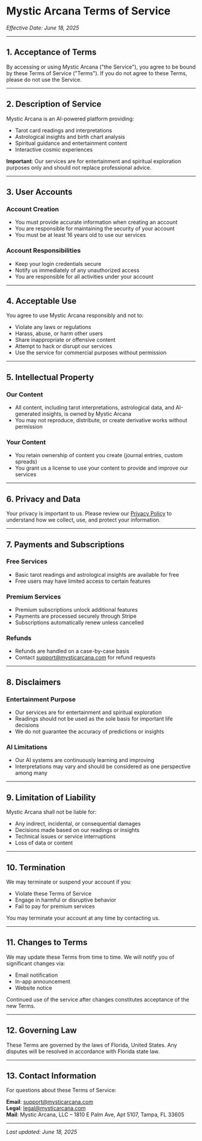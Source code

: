 # Mystic Arcana Terms of Service

_Effective Date: June 18, 2025_

---

## 1. Acceptance of Terms

By accessing or using Mystic Arcana ("the Service"), you agree to be bound by these Terms of Service ("Terms"). If you do not agree to these Terms, please do not use the Service.

---

## 2. Description of Service

Mystic Arcana is an AI-powered platform providing:

- Tarot card readings and interpretations
- Astrological insights and birth chart analysis
- Spiritual guidance and entertainment content
- Interactive cosmic experiences

**Important**: Our services are for entertainment and spiritual exploration purposes only and should not replace professional advice.

---

## 3. User Accounts

### Account Creation

- You must provide accurate information when creating an account
- You are responsible for maintaining the security of your account
- You must be at least 16 years old to use our services

### Account Responsibilities

- Keep your login credentials secure
- Notify us immediately of any unauthorized access
- You are responsible for all activities under your account

---

## 4. Acceptable Use

You agree to use Mystic Arcana responsibly and not to:

- Violate any laws or regulations
- Harass, abuse, or harm other users
- Share inappropriate or offensive content
- Attempt to hack or disrupt our services
- Use the service for commercial purposes without permission

---

## 5. Intellectual Property

### Our Content

- All content, including tarot interpretations, astrological data, and AI-generated insights, is owned by Mystic Arcana
- You may not reproduce, distribute, or create derivative works without permission

### Your Content

- You retain ownership of content you create (journal entries, custom spreads)
- You grant us a license to use your content to provide and improve our services

---

## 6. Privacy and Data

Your privacy is important to us. Please review our [Privacy Policy](/legal/privacy) to understand how we collect, use, and protect your information.

---

## 7. Payments and Subscriptions

### Free Services

- Basic tarot readings and astrological insights are available for free
- Free users may have limited access to certain features

### Premium Services

- Premium subscriptions unlock additional features
- Payments are processed securely through Stripe
- Subscriptions automatically renew unless cancelled

### Refunds

- Refunds are handled on a case-by-case basis
- Contact support@mysticarcana.com for refund requests

---

## 8. Disclaimers

### Entertainment Purpose

- Our services are for entertainment and spiritual exploration
- Readings should not be used as the sole basis for important life decisions
- We do not guarantee the accuracy of predictions or insights

### AI Limitations

- Our AI systems are continuously learning and improving
- Interpretations may vary and should be considered as one perspective among many

---

## 9. Limitation of Liability

Mystic Arcana shall not be liable for:

- Any indirect, incidental, or consequential damages
- Decisions made based on our readings or insights
- Technical issues or service interruptions
- Loss of data or content

---

## 10. Termination

We may terminate or suspend your account if you:

- Violate these Terms of Service
- Engage in harmful or disruptive behavior
- Fail to pay for premium services

You may terminate your account at any time by contacting us.

---

## 11. Changes to Terms

We may update these Terms from time to time. We will notify you of significant changes via:

- Email notification
- In-app announcement
- Website notice

Continued use of the service after changes constitutes acceptance of the new Terms.

---

## 12. Governing Law

These Terms are governed by the laws of Florida, United States. Any disputes will be resolved in accordance with Florida state law.

---

## 13. Contact Information

For questions about these Terms of Service:

**Email**: support@mysticarcana.com  
**Legal**: legal@mysticarcana.com  
**Mail**: Mystic Arcana, LLC – 1810 E Palm Ave, Apt 5107, Tampa, FL 33605

---

_Last updated: June 18, 2025_

